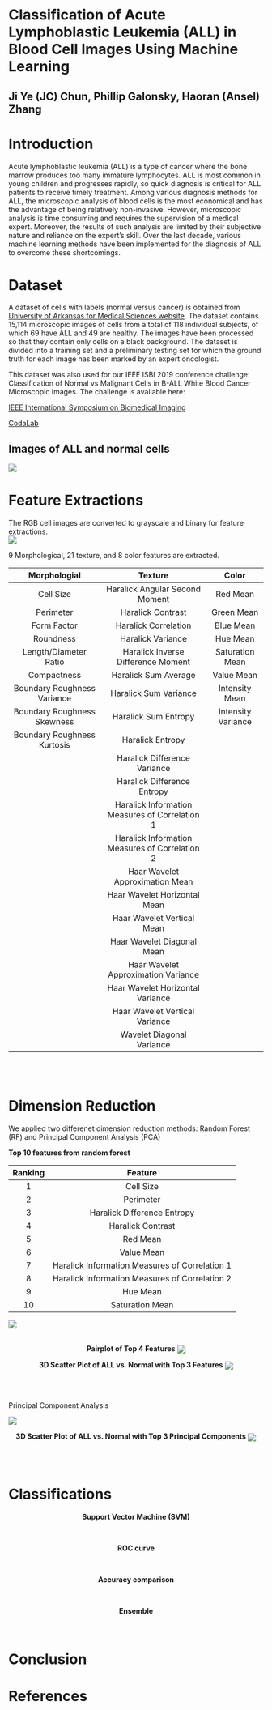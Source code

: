  
# **Classification of Acute Lymphoblastic Leukemia (ALL) in Blood Cell Images Using Machine Learning**
## Ji Ye (JC) Chun, Phillip Galonsky, Haoran (Ansel) Zhang

          
# **Introduction**
Acute lymphoblastic leukemia (ALL) is a type of cancer where the bone marrow produces too many immature lymphocytes. ALL is most common in young children and progresses rapidly, so quick diagnosis is critical for ALL patients to receive timely treatment. Among various diagnosis methods for ALL, the microscopic analysis of blood cells is the most economical and has the advantage of being relatively non-invasive. However, microscopic analysis is time consuming and requires the supervision of a medical expert. Moreover, the results of such analysis are limited by their subjective nature and reliance on the expert’s skill. Over the last decade, various machine learning methods have been implemented for the diagnosis of ALL to overcome these shortcomings. 


# **Dataset**

  A dataset of cells with labels (normal versus cancer) is obtained from [University of Arkansas for Medical Sciences website]( https://app.box.com/s/xeclwwd2xep9ntljtgyptmt4k5wone9n). The dataset contains 15,114 microscopic images of cells from a total of 118 individual subjects, of which 69 have ALL and 49 are healthy. The images have been processed so that they contain only cells on a black background. The dataset is divided into a training set and a preliminary testing set for which the ground truth for each image has been marked by an expert oncologist.
  
  This  dataset  was  also  used  for  our  IEEE  ISBI  2019  conference  challenge: Classification  of Normal vs Malignant Cells in B-ALL White Blood Cancer Microscopic Images. The challenge is available here:
  
  [IEEE International Symposium on Biomedical Imaging](https://biomedicalimaging.org/2019/challenges/)
  
  [CodaLab](https://competitions.codalab.org/competitions/20429)

## Images of ALL and normal cells
<img align="center" src="https://github.com/ansel-z/CX4240-Cancer-Cell-Classfication-Project/blob/master/Figures/ALLvsHem_color.PNG">
<br>

# Feature Extractions
The RGB cell images are converted to grayscale and binary for feature extractions.
<br>
<img align="center" src="https://github.com/ansel-z/CX4240-Cancer-Cell-Classfication-Project/blob/master/Figures/ALLvsHem.PNG">

 9 Morphological, 21 texture, and 8 color features are extracted.
<center>
 
|Morphologial                         |Texture                                             |Color                                    |  
|:-----------------------------------:|:--------------------------------------------------:|:---------------------------------------:|
|Cell Size                       |Haralick Angular Second Moment                   |Red Mean                       |
|Perimeter                       |Haralick Contrast                                |Green Mean                     |
|Form Factor                     |Haralick Correlation                             |Blue Mean                      |
|Roundness                       |Haralick Variance                                |Hue Mean                       |
|Length/Diameter Ratio           |Haralick Inverse Difference Moment               |Saturation Mean                |
|Compactness                     |Haralick Sum Average                             |Value Mean                     |
|Boundary Roughness Variance     |Haralick Sum Variance                            |Intensity Mean                 |
|Boundary Roughness Skewness     |Haralick Sum Entropy                             |Intensity Variance             |
|Boundary Roughness Kurtosis     |Haralick Entropy                                 |                               |
|                                |Haralick Difference Variance                     |                               |
|                                |Haralick Difference Entropy                      |                               |
|                                |Haralick Information Measures of Correlation 1   |                               |
|                                |Haralick Information Measures of Correlation 2   |                               |
|                                |Haar Wavelet Approximation Mean                  |                               |
|                                |Haar Wavelet Horizontal Mean                     |                               |
|                                |Haar Wavelet Vertical Mean                       |                               |
|                                |Haar Wavelet Diagonal Mean                       |                               |
|                                |Haar Wavelet Approximation Variance              |                               |
|                                |Haar Wavelet Horizontal Variance                 |                               |
|                                |Haar Wavelet Vertical Variance                   |                               |
|                                |Wavelet Diagonal Variance                        |                               |
 
</center>
<br>
<br>

# Dimension Reduction
We applied two differenet dimension reduction methods: Random Forest (RF) and Principal Component Analysis (PCA)

**Top 10 features from random forest**

|Ranking|Feature   |
|:-----:|:--------:|
|1|Cell Size|
|2|Perimeter|
|3|Haralick Difference Entropy|
|4|Haralick Contrast|
|5|Red Mean|
|6|Value Mean|
|7|Haralick Information Measures of Correlation 1|
|8|Haralick Information Measures of Correlation 2|
|9|Hue Mean|
|10|Saturation Mean|

<p align="center">
</p>
 <img align="center" src="https://github.com/ansel-z/CX4240-Cancer-Cell-Classfication-Project/blob/master/Figures/RF%20Feature%20Importance.PNG">

<br>
<br>
<p align="center">
  <b>Pairplot of Top 4 Features</b>
<img align="center" src="https://github.com/ansel-z/CX4240-Cancer-Cell-Classfication-Project/blob/master/Figures/RF%20top%204.PNG">
</p>

<p align="center">
 <b>3D Scatter Plot of ALL vs. Normal with Top 3 Features</b>
<img align="center" src="https://github.com/ansel-z/CX4240-Cancer-Cell-Classfication-Project/blob/master/Figures/ALLvsNormal_Scatter3DRF.gif">
</p>
<br>
<br>

Principal Component Analysis

<img align="center" src="https://github.com/ansel-z/CX4240-Cancer-Cell-Classfication-Project/blob/master/Figures/Scree_plot.PNG">
<br>
<p align="center">
 <b>3D Scatter Plot of ALL vs. Normal with Top 3 Principal Components</b>
<img align="center" src="https://github.com/ansel-z/CX4240-Cancer-Cell-Classfication-Project/blob/master/Figures/ALLvsNormal_Scatter3D_3PC.gif">
</p>
<br>
<br>

# Classifications
<p align="center">
 <b>Support Vector Machine (SVM)</b>
 
</p>
<br>

<p align="center">
 <b>ROC curve</b> 
</p>
<br>

<p align="center">
 <b>Accuracy comparison</b>
 
</p>
<br>

<p align="center">
 <b>Ensemble</b>
 
</p>
<br>

# Conclusion


# References
 
